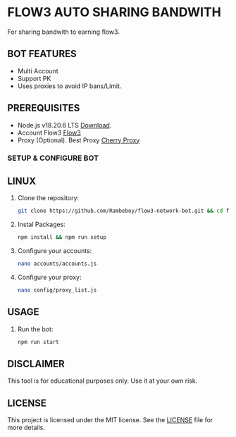# FLOW3 AUTO SHARING BANDWITH

For sharing bandwith to earning flow3.

## BOT FEATURES

- Multi Account
- Support PK
- Uses proxies to avoid IP bans/Limit.

## PREREQUISITES

- Node.js v18.20.6 LTS [Download](https://nodejs.org/dist/v18.20.6/node-v18.20.6-x64.msi).
- Account Flow3 [Flow3](https://dashboard.flow3.tech/)
- Proxy (Optional). Best Proxy [Cherry Proxy](https://center.cherryproxy.com/)

### SETUP & CONFIGURE BOT
## LINUX

1. Clone the repository:

   ```sh
   git clone https://github.com/Rambeboy/flow3-network-bot.git && cd flow3-network-bot
   ```

2. Instal Packages:

   ```sh
   npm install && npm run setup
   ```

3. Configure your accounts:
   
   ```sh
   nano accounts/accounts.js
   ```

4. Configure your proxy:
  
   ```sh
   nano config/proxy_list.js
   ```

## USAGE

1. Run the bot:
  
   ```sh
   npm run start
   ```

## DISCLAIMER

This tool is for educational purposes only. Use it at your own risk.

## LICENSE

This project is licensed under the MIT license. See the [LICENSE](LICENSE) file for more details.